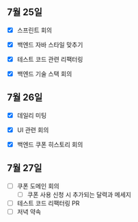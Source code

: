 ## 7월 25일

- [x] 스프린트 회의
- [x] 백엔드 자바 스타일 맞추기
- [x] 테스트 코드 관련 리팩터링
- [x] 백엔드 기술 스택 회의



## 7월 26일

- [x] 데일리 미팅
- [x] UI 관련 회의
- [x] 백엔드 쿠폰 히스토리 회의



## 7월 27일

- [ ] 쿠폰 도메인 회의
  - [ ] 쿠폰 사용 신청 시 추가되는 달력과 메세지
- [ ] 테스트 코드 리팩터링 PR
- [ ] 저녁 약속